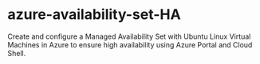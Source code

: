 # azure-availability-set-HA
Create and configure a Managed Availability Set with Ubuntu Linux Virtual Machines in Azure to ensure high availability using Azure Portal and Cloud Shell.
